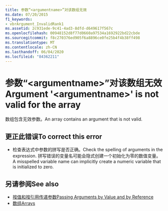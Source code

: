 ```yaml
---
title: 参数“<argumentname>”对该数组无效
ms.date: 07/20/2015
f1_keywords:
- vbrArgument_InvalidRank1
ms.assetid: 2c931ede-9c41-4ad3-8dfd-d649617f567c
ms.openlocfilehash: 00948152d8f77d0660a97534a1692922bd22cbde
ms.sourcegitcommit: f8c270376ed905f6a8896ce0fe25b4f4b38ff498
ms.translationtype: MT
ms.contentlocale: zh-CN
ms.lasthandoff: 06/04/2020
ms.locfileid: "84362211"
---
```

# <a name="argument-argumentname-is-not-valid-for-the-array"></a><span data-ttu-id="b3455-102">参数“\<argumentname>”对该数组无效</span><span class="sxs-lookup"><span data-stu-id="b3455-102">Argument '\<argumentname>' is not valid for the array</span></span>
<span data-ttu-id="b3455-103">数组包含无效参数。</span><span class="sxs-lookup"><span data-stu-id="b3455-103">An array contains an argument that is not valid.</span></span>  
  
## <a name="to-correct-this-error"></a><span data-ttu-id="b3455-104">更正此错误</span><span class="sxs-lookup"><span data-stu-id="b3455-104">To correct this error</span></span>  
  
- <span data-ttu-id="b3455-105">检查表达式中参数的拼写是否正确。</span><span class="sxs-lookup"><span data-stu-id="b3455-105">Check the spelling of arguments in the expression.</span></span> <span data-ttu-id="b3455-106">拼写错误的变量名可能会隐式创建一个初始化为零的数值变量。</span><span class="sxs-lookup"><span data-stu-id="b3455-106">A misspelled variable name can implicitly create a numeric variable that is initialized to zero.</span></span>  
  
## <a name="see-also"></a><span data-ttu-id="b3455-107">另请参阅</span><span class="sxs-lookup"><span data-stu-id="b3455-107">See also</span></span>

- [<span data-ttu-id="b3455-108">按值和按引用传递参数</span><span class="sxs-lookup"><span data-stu-id="b3455-108">Passing Arguments by Value and by Reference</span></span>](../programming-guide/language-features/procedures/passing-arguments-by-value-and-by-reference.md)
- [<span data-ttu-id="b3455-109">数组</span><span class="sxs-lookup"><span data-stu-id="b3455-109">Arrays</span></span>](../programming-guide/language-features/arrays/index.md)
